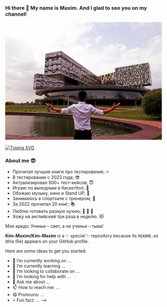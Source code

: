 ### Hi there 👋 My name is Maxim. And I glad to see you on my channel!
![Header](https://github.com/Kim-Maxim/Kim-Maxim/blob/main/assets/_6DvKSeOBn8.jpg)

[![Typing SVG](https://readme-typing-svg.demolab.com?font=Fira+Code&pause=1000&color=EE8838&width=435&lines=I'm+QA+Engeneer+(manual%2Bauto))](https://git.io/typing-svg)

### About me :sunglasses:
- Прочитал лучшие книги про тестирование; :fire:
- В тестировании с 2023 года; :sunglasses:
- Актуализировал 500+ тест-кейсов; :innocent:
- Играю по выходным в баскетбол; :basketball:
- Обожаю музыку, кино и Stand UP; :musical_note:
- Занимаюсь в спортзале с тренером; :muscle:
- За 2022 прочитал 20 книг; :books:
- Люблю готовить разную кухню; :pizza: :hamburger: :sushi:
- Хожу на английский три раза в неделю. :heart_eyes_cat:

Мое кредо: Ученье – свет, а не ученье – тьма!

**Kim-Maxim/Kim-Maxim** is a ✨ _special_ ✨ repository because its `README.md` (this file) appears on your GitHub profile.

Here are some ideas to get you started:

- 🔭 I’m currently working on ...
- 🌱 I’m currently learning ...
- 👯 I’m looking to collaborate on ...
- 🤔 I’m looking for help with ...
- 💬 Ask me about ...
- 📫 How to reach me: ...
- 😄 Pronouns: ...
- ⚡ Fun fact: ...
-->
